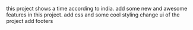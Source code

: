 this project shows a time according to india. 
add some new and awesome features in this project.
add css and some cool styling 
change ui of the project
add footers 
